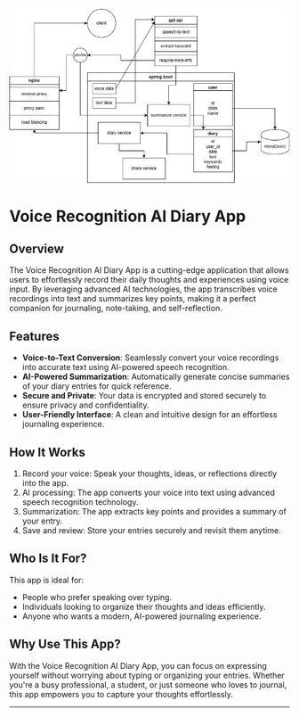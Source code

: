 ![record_diagram.drawio.png](record_diagram.drawio.png)

# **Voice Recognition AI Diary App**

## **Overview**
The Voice Recognition AI Diary App is a cutting-edge application that allows users to effortlessly record their daily thoughts and experiences using voice input. By leveraging advanced AI technologies, the app transcribes voice recordings into text and summarizes key points, making it a perfect companion for journaling, note-taking, and self-reflection.

## **Features**
- **Voice-to-Text Conversion**: Seamlessly convert your voice recordings into accurate text using AI-powered speech recognition.
- **AI-Powered Summarization**: Automatically generate concise summaries of your diary entries for quick reference.
- **Secure and Private**: Your data is encrypted and stored securely to ensure privacy and confidentiality.
- **User-Friendly Interface**: A clean and intuitive design for an effortless journaling experience.

## **How It Works**
1. Record your voice: Speak your thoughts, ideas, or reflections directly into the app.
2. AI processing: The app converts your voice into text using advanced speech recognition technology.
3. Summarization: The app extracts key points and provides a summary of your entry.
4. Save and review: Store your entries securely and revisit them anytime.

## **Who Is It For?**
This app is ideal for:
- People who prefer speaking over typing.
- Individuals looking to organize their thoughts and ideas efficiently.
- Anyone who wants a modern, AI-powered journaling experience.

## **Why Use This App?**
With the Voice Recognition AI Diary App, you can focus on expressing yourself without worrying about typing or organizing your entries. Whether you're a busy professional, a student, or just someone who loves to journal, this app empowers you to capture your thoughts effortlessly.

---
